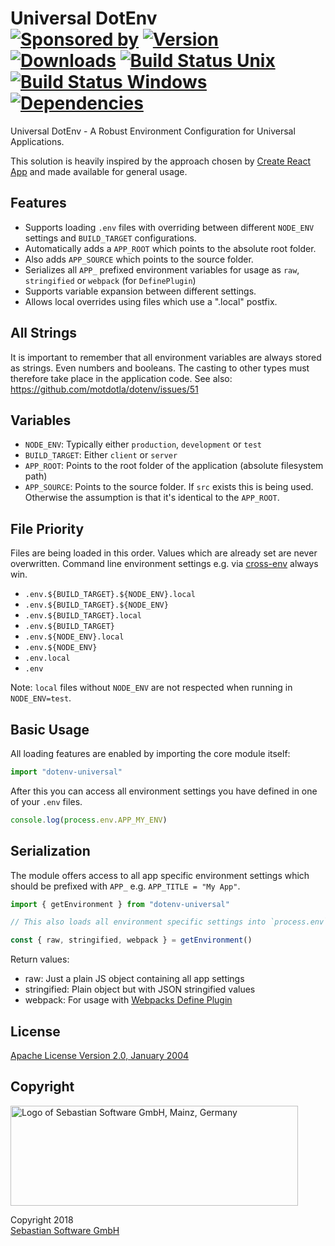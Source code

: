 # Universal DotEnv<br/>[![Sponsored by][sponsor-img]][sponsor] [![Version][npm-version-img]][npm] [![Downloads][npm-downloads-img]][npm] [![Build Status Unix][travis-img]][travis] [![Build Status Windows][appveyor-img]][appveyor] [![Dependencies][deps-img]][deps]

[sponsor]: https://www.sebastian-software.de
[deps]: https://david-dm.org/sebastian-software/universal-dotenv
[npm]: https://www.npmjs.com/package/universal-dotenv
[travis]: https://travis-ci.org/sebastian-software/universal-dotenv
[appveyor]: https://ci.appveyor.com/project/swernerx/universal-dotenv/branch/master

[sponsor-img]: https://badgen.net/badge/Sponsored%20by/Sebastian%20Software/692446
[deps-img]: https://badgen.net/david/dep/sebastian-software/universal-dotenv
[npm-downloads-img]: https://badgen.net/npm/dm/universal-dotenv
[npm-version-img]: https://badgen.net/npm/v/universal-dotenv
[travis-img]: https://badgen.net/travis/sebastian-software/universal-dotenv?label=unix%20build
[appveyor-img]: https://badgen.net/appveyor/ci/swernerx/universal-dotenv?label=windows%20build

Universal DotEnv - A Robust Environment Configuration for Universal Applications.

This solution is heavily inspired by the approach chosen by [Create React App](https://github.com/facebook/create-react-app/blob/master/packages/react-scripts/template/README.md#what-other-env-files-can-be-used) and made available for general usage.

## Features

- Supports loading `.env` files with overriding between different `NODE_ENV` settings and `BUILD_TARGET` configurations.
- Automatically adds a `APP_ROOT` which points to the absolute root folder.
- Also adds `APP_SOURCE` which points to the source folder.
- Serializes all `APP_` prefixed environment variables for usage as `raw`, `stringified` or `webpack` (for `DefinePlugin`)
- Supports variable expansion between different settings.
- Allows local overrides using files which use a ".local" postfix.


## All Strings

It is important to remember that all environment variables are always stored as strings. Even numbers and booleans. The casting to other types must therefore take place in the application code. See also: https://github.com/motdotla/dotenv/issues/51


## Variables

- `NODE_ENV`: Typically either `production`, `development` or `test`
- `BUILD_TARGET`: Either `client` or `server`
- `APP_ROOT`: Points to the root folder of the application (absolute filesystem path)
- `APP_SOURCE`: Points to the source folder. If `src` exists this is being used. Otherwise the assumption is that it's identical to the `APP_ROOT`.


## File Priority

Files are being loaded in this order. Values which are already set are never overwritten. Command line environment settings e.g. via [cross-env](https://www.npmjs.com/package/cross-env) always win.

- `.env.${BUILD_TARGET}.${NODE_ENV}.local`
- `.env.${BUILD_TARGET}.${NODE_ENV}`
- `.env.${BUILD_TARGET}.local`
- `.env.${BUILD_TARGET}`
- `.env.${NODE_ENV}.local`
- `.env.${NODE_ENV}`
- `.env.local`
- `.env`

Note: `local` files without `NODE_ENV` are not respected when running in `NODE_ENV=test`.


## Basic Usage

All loading features are enabled by importing the core module itself:

```js
import "dotenv-universal"
```

After this you can access all environment settings you have defined in one of your `.env` files.

```js
console.log(process.env.APP_MY_ENV)
```


## Serialization

The module offers access to all app specific environment settings which should be prefixed with `APP_` e.g. `APP_TITLE = "My App"`.

```js
import { getEnvironment } from "dotenv-universal"

// This also loads all environment specific settings into `process.env`

const { raw, stringified, webpack } = getEnvironment()
```

Return values:

- raw: Just a plain JS object containing all app settings
- stringified: Plain object but with JSON stringified values
- webpack: For usage with [Webpacks Define Plugin](https://webpack.js.org/plugins/define-plugin/)



## License

[Apache License Version 2.0, January 2004](license)

## Copyright

<img src="https://cdn.rawgit.com/sebastian-software/sebastian-software-brand/0d4ec9d6/sebastiansoftware-en.svg" alt="Logo of Sebastian Software GmbH, Mainz, Germany" width="460" height="160"/>

Copyright 2018<br/>[Sebastian Software GmbH](http://www.sebastian-software.de)
